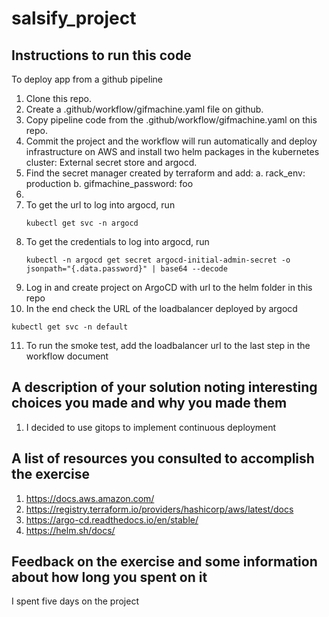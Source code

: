# salsify_project

## Instructions to run this code
To deploy app from a github pipeline
1. Clone this repo.
2. Create a .github/workflow/gifmachine.yaml file on github.
3. Copy pipeline code from the .github/workflow/gifmachine.yaml on this repo.
4. Commit the project and the workflow will run automatically and deploy infrastructure on AWS and install two helm packages in the kubernetes cluster: External secret store and argocd.
5. Find the secret manager created by terraform and add:
   a. rack_env: production
   b. gifmachine_password: foo
6. 
7. To get the url to log into argocd, run
   ```
   kubectl get svc -n argocd
   ```
8. To get the credentials to log into argocd, run
   ```
   kubectl -n argocd get secret argocd-initial-admin-secret -o jsonpath="{.data.password}" | base64 --decode
   ```
9. Log in and create project on ArgoCD with url to the helm folder in this repo
10. In the end check the URL of the loadbalancer deployed by argocd
   ```
   kubectl get svc -n default
   ```

11. To run the smoke test, add the loadbalancer url to the last step in the workflow document

## A description of your solution noting interesting choices you made and why you made them
1. I decided to use gitops to implement continuous deployment
  
## A list of resources you consulted to accomplish the exercise
1. https://docs.aws.amazon.com/
2. https://registry.terraform.io/providers/hashicorp/aws/latest/docs
3. https://argo-cd.readthedocs.io/en/stable/
4. https://helm.sh/docs/

## Feedback on the exercise and some information about how long you spent on it
I spent five days on the project
